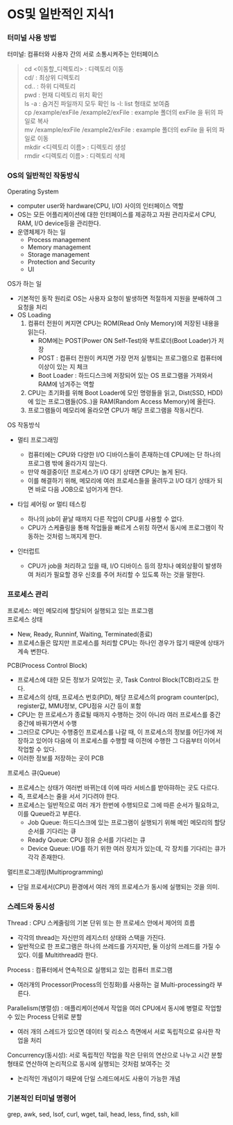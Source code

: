 OS및 일반적인 지식1
===============

### 터미널 사용 방법
터미널: 컴퓨터와 사용자 간의 서로 소통시켜주는 인터페이스 
> cd <이동할_디렉토리> : 디렉토리 이동  
> cd/ : 최상위 디렉토리  
> cd.. : 하위 디렉토리  
> pwd : 현재 디렉토리 위치 확인  
> ls -a : 숨겨진 파일까지 모두 확인
> ls -l: list 형태로 보여줌  
> cp /example/exFile /example2/exFile : example 폴더의 exFile 을 뒤의 파일로 복사  
> mv /example/exFile /example2/exFile : example 폴더의 exFile 을 뒤의 파일로 이동  
> mkdir <디렉토리 이름> : 디렉토리 생성  
> rmdir <디렉토리 이름> : 디렉토리 삭제  

### OS의 일반적인 작동방식  
Operating System
- computer user와 hardware(CPU, I/O) 사이의 인터페이스 역할 
- OS는 모든 어플리케이션에 대한 인터페이스를 제공하고 자원 관리자로서 CPU, RAM, I/O device등을 관리한다. 
- 운영체제가 하는 일 
  - Process management
  - Memory management
  - Storage management
  - Protection and Security
  - UI

OS가 하는 일 
- 기본적인 동작 원리로 OS는 사용자 요청이 발생하면 적절하게 지원을 분배하여 그 요청을 처리
- OS Loading 
    1) 컴퓨터 전원이 켜지면 CPU는 ROM(Read Only Memory)에 저장된 내용을 읽는다. 
       - ROM에는 POST(Power ON Self-Test)와 부트로더(Boot Loader)가 저장
       - POST : 컴퓨터 전원이 켜지면 가장 먼저 실행되는 프로그램으로 컴퓨터에 이상이 있는 지 체크
       - Boot Loader : 하드디스크에 저장되어 있는 OS 프로그램을 가져와서 RAM에 넘겨주는 역할
    2) CPU는 초기화를 위해 Boot Loader에 모인 명령들을 읽고, Dist(SSD, HDD)에 있는 프로그램들(OS..)을 RAM(Random Access Memory)에 올린다.
    3) 프로그램들이 메모리에 올라오면 CPU가 해당 프로그램을 작동시킨다.

OS 작동방식
- 멀티 프로그래밍
  - 컴퓨터에는 CPU와 다양한 I/O 디바이스들이 존재하는데 CPU에는 단 하나의 프로그램 밖에 올라가지 않는다. 
  - 만약 해결중이던 프로세스가 I/O 대기 상태면 CPU는 놀게 된다. 
  - 이를 해결하기 위해, 메모리에 여러 프로세스들을 올려두고 I/O 대기 상태가 되면 바로 다음 JOB으로 넘어가게 한다.
- 타임 셰어링 or 멀티 테스킹
  - 하나의 job이 끝날 때까지 다른 작업이 CPU를 사용할 수 없다. 
  - CPU가 스케쥴링을 통해 작업들을 빠르게 스위칭 하면서 동시에 프로그램이 작동하는 것처럼 느껴지게 한다. 

- 인터럽트
  - CPU가 job을 처리하고 있을 때, I/O 디바이스 등의 장치나 예외상황이 발생하여 처리가 필요할 경우 신호를 주어 처리할 수 있도록 하는 것을 말한다. 




### 프로세스 관리
프로세스: 메인 메모리에 할당되어 실행되고 있는 프로그램  
프로세스 상태
- New, Ready, Runninf, Waiting, Terminated(종료)  
- 프로세스들은 많지만 프로세스를 처리할 CPU는 하나인 경우가 많기 때문에 상태가 계속 변한다.

PCB(Process Control Block)
- 프로세스에 대한 모든 정보가 모여있는 곳, Task Control Block(TCB)라고도 한다.
- 프로세스의 상태, 프로세스 번호(PID), 해당 프로세스의 program counter(pc), register값, MMU정보, CPU점유 시간 등이 포함
- CPU는 한 프로세스가 종료될 때까지 수행하는 것이 아니라 여러 프로세스를 중간 중간에 바꿔가면서 수행
- 그러므로 CPU는 수행중인 프로세스를 나갈 때, 이 프로세스의 정보를 어딘가에 저장하고 있어야 다음에 이 프로세스를 수행할 때 이전에 수행한 그 다음부터 이어서 작업할 수 있다.
- 이러한 정보를 저장하는 곳이 PCB

프로세스 큐(Queue)
- 프로세스는 상태가 여러번 바뀌는데 이에 따라 서비스를 받아햐하는 곳도 다르다.
- 즉, 프로세스는 줄을 서서 기다려야 한다. 
- 프로세스는 일반적으로 여러 개가 한번에 수행되므로 그에 따른 순서가 필요하고, 이를 Queue라고 부른다. 
  - Job Queue: 하드디스크에 있는 프로그램이 실행되기 위해 메인 메모리의 할당 순서를 기다리는 큐
  - Ready Queue: CPU 점유 순서를 기다리는 큐
  - Device Queue: I/O를 하기 위한 여러 장치가 있는데, 각 장치를 기다리는 큐가 각각 존재한다. 

멀티프로그래밍(Multiprogramming)
- 단일 프로세서(CPU) 환경에서 여러 개의 프로세스가 동시에 실행되는 것을 의미.  

### 스레드와 동시성
Thread : CPU 스케줄링의 기본 단위 또는 한 프로세스 안에서 제어의 흐름
- 각각의 thread는 자신만의 레지스터 상태와 스택을 가진다. 
- 일반적으로 한 프로그램은 하나의 쓰레드를 가지지만, 둘 이상의 쓰레드를 가질 수 있다. 이를 Multithread라 한다. 

Process : 컴퓨터에서 연속적으로 실행되고 있는 컴퓨터 프로그램
- 여러개의 Processor(Process의 인칭화)를 사용하는 걸 Multi-processing라 부른다. 

Parallelism(병렬성) : 애플리케이션에서 작업을 여러 CPU에서 동시에 병렬로 작업할 수 있는 Process 단위로 분할
- 여러 개의 스레드가 있으면 데이터 및 리소스 측면에서 서로 독립적으로 유사한 작업을 처리

Concurrency(동시성): 서로 독립적인 작업을 작은 단위의 연산으로 나누고 시간 분할 형태로 연산하여 논리적으로 동시에 실행되는 것처럼 보여주는 것 
- 논리적인 개념이기 때문에 단일 스레드에서도 사용이 가능한 개념


### 기본적인 터미널 명령어
grep, awk, sed, lsof, curl, wget, tail, head, less, find, ssh, kill

